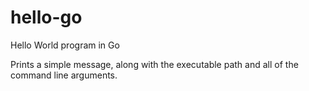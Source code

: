 # hello-go
Hello World program in Go

Prints a simple message, along with the executable path and all of the command
line arguments.
